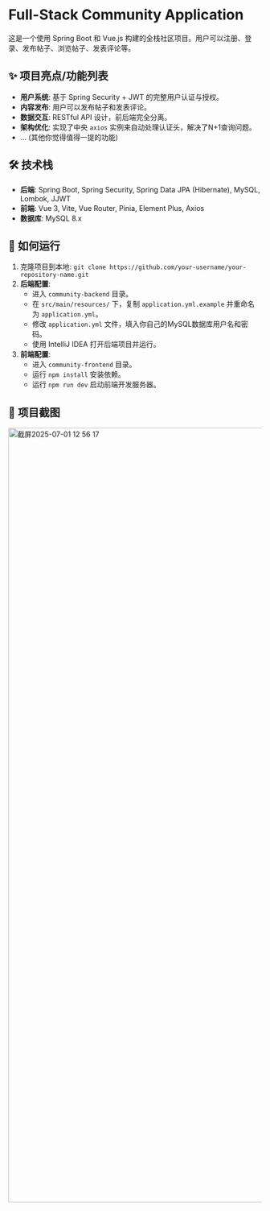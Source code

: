 # Full-Stack Community Application

这是一个使用 Spring Boot 和 Vue.js 构建的全栈社区项目。用户可以注册、登录、发布帖子、浏览帖子、发表评论等。

## ✨ 项目亮点/功能列表

- **用户系统**: 基于 Spring Security + JWT 的完整用户认证与授权。
- **内容发布**: 用户可以发布帖子和发表评论。
- **数据交互**: RESTful API 设计，前后端完全分离。
- **架构优化**: 实现了中央 `axios` 实例来自动处理认证头，解决了N+1查询问题。
- ... (其他你觉得值得一提的功能)

## 🛠️ 技术栈

- **后端**: Spring Boot, Spring Security, Spring Data JPA (Hibernate), MySQL, Lombok, JJWT
- **前端**: Vue 3, Vite, Vue Router, Pinia, Element Plus, Axios
- **数据库**: MySQL 8.x

## 🚀 如何运行

1.  克隆项目到本地: `git clone https://github.com/your-username/your-repository-name.git`
2.  **后端配置**:
    -   进入 `community-backend` 目录。
    -   在 `src/main/resources/` 下，复制 `application.yml.example` 并重命名为 `application.yml`。
    -   修改 `application.yml` 文件，填入你自己的MySQL数据库用户名和密码。
    -   使用 IntelliJ IDEA 打开后端项目并运行。
3.  **前端配置**:
    -   进入 `community-frontend` 目录。
    -   运行 `npm install` 安装依赖。
    -   运行 `npm run dev` 启动前端开发服务器。

## 📸 项目截图

<img width="1539" alt="截屏2025-07-01 12 56 17" src="https://github.com/user-attachments/assets/101e7b5c-a525-4fba-bef0-1da9ebb84063" />
